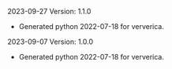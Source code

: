 2023-09-27 Version: 1.1.0
- Generated python 2022-07-18 for ververica.

2023-09-07 Version: 1.0.0
- Generated python 2022-07-18 for ververica.


